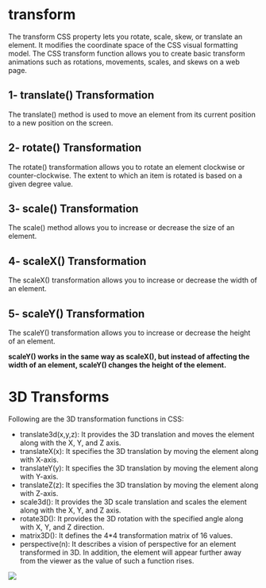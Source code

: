 # transform #
The transform CSS property lets you rotate, scale, skew, or translate an element. It modifies the coordinate space of the CSS visual formatting model.
The CSS transform function allows you to create basic transform animations such as rotations, movements, scales, and skews on a web page.

## 1- translate() Transformation ##
The translate() method is used to move an element from its current position to a new position on the screen.
## 2- rotate() Transformation ##
The rotate() transformation allows you to rotate an element clockwise or counter-clockwise. The extent to which an item is rotated is based on a given degree value.
## 3- scale() Transformation ##
The scale() method allows you to increase or decrease the size of an element.
## 4- scaleX() Transformation ##
The scaleX() transformation allows you to increase or decrease the width of an element. 
## 5- scaleY() Transformation ##
The scaleY() transformation allows you to increase or decrease the height of an element. 

**scaleY() works in the same way as scaleX(), but instead of affecting the width of an element, scaleY() changes the height of the element.**

# 3D Transforms #

Following are the 3D transformation functions in CSS:

- translate3d(x,y,z): It provides the 3D translation and moves the element along with the X, Y, and Z axis.
- translateX(x): It specifies the 3D translation by moving the element along with X-axis.
- translateY(y): It specifies the 3D translation by moving the element along with Y-axis.
- translateZ(z): It specifies the 3D translation by moving the element along with Z-axis.
- scale3d(): It provides the 3D scale translation and scales the element along with the X, Y, and Z axis.
- rotate3D(): It provides the 3D rotation with the specified angle along with X, Y, and Z direction.
- matrix3D(): It defines the 4*4 transformation matrix of 16 values.
- perspective(n): It describes a vision of perspective for an element transformed in 3D. In addition, the element will appear further away from the viewer as the value of such a function rises.

![](https://cdn.educba.com/academy/wp-content/uploads/2020/05/CSS-3D-Transforms-1.4.png.webp)